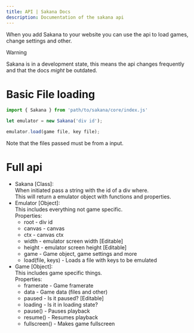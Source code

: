 ```yaml
---
title: API | Sakana Docs
description: Documentation of the sakana api
---
```


When you add Sakana to your website you can use the api to load games, change settings and other.

> [!WARNING]
> Sakana is in a development state, this means the api changes frequently and that the docs *might* be outdated.

# Basic File loading
```js
import { Sakana } from 'path/to/sakana/core/index.js'

let emulator = new Sakana('div id');

emulator.load(game file, key file);
```
Note that the files passed must be from a input.

# Full api
- Sakana [Class]:\
When initiated pass a string with the id of a div where.\
This will return a emulator object with functions and properties.
- Emulator [Object]:\
This includes everything not game specific.\
Properties:
  - root - div id
  - canvas - canvas
  - ctx - canvas ctx
  - width - emulator screen width [Editable]
  - height - emulator screen height [Editable]
  - game - Game object, game settings and more
  - load(file, keys) - Loads a file with keys to be emulated
- Game [Object]:\
This includes game specific things.\
Properties:
  - framerate - Game framerate
  - data - Game data (files and other)
  - paused - Is it paused? [Editable]
  - loading - Is it in loading state?
  - pause() - Pauses playback
  - resume() - Resumes playback
  - fullscreen() - Makes game fullscreen